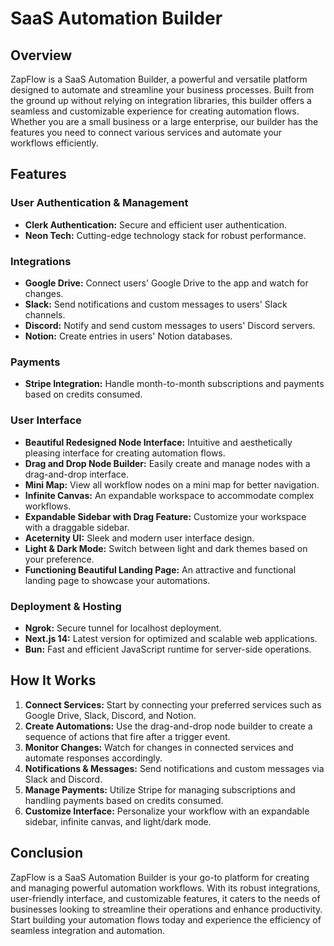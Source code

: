 # SaaS Automation Builder

## Overview

ZapFlow is a SaaS Automation Builder, a powerful and versatile platform designed to automate and streamline your business processes. Built from the ground up without relying on integration libraries, this builder offers a seamless and customizable experience for creating automation flows. Whether you are a small business or a large enterprise, our builder has the features you need to connect various services and automate your workflows efficiently.

## Features

### User Authentication & Management
- **Clerk Authentication:** Secure and efficient user authentication.
- **Neon Tech:** Cutting-edge technology stack for robust performance.

### Integrations
- **Google Drive:** Connect users' Google Drive to the app and watch for changes.
- **Slack:** Send notifications and custom messages to users' Slack channels.
- **Discord:** Notify and send custom messages to users' Discord servers.
- **Notion:** Create entries in users' Notion databases.

### Payments
- **Stripe Integration:** Handle month-to-month subscriptions and payments based on credits consumed.

### User Interface
- **Beautiful Redesigned Node Interface:** Intuitive and aesthetically pleasing interface for creating automation flows.
- **Drag and Drop Node Builder:** Easily create and manage nodes with a drag-and-drop interface.
- **Mini Map:** View all workflow nodes on a mini map for better navigation.
- **Infinite Canvas:** An expandable workspace to accommodate complex workflows.
- **Expandable Sidebar with Drag Feature:** Customize your workspace with a draggable sidebar.
- **Aceternity UI:** Sleek and modern user interface design.
- **Light & Dark Mode:** Switch between light and dark themes based on your preference.
- **Functioning Beautiful Landing Page:** An attractive and functional landing page to showcase your automations.

### Deployment & Hosting
- **Ngrok:** Secure tunnel for localhost deployment.
- **Next.js 14:** Latest version for optimized and scalable web applications.
- **Bun:** Fast and efficient JavaScript runtime for server-side operations.

## How It Works

1. **Connect Services:** Start by connecting your preferred services such as Google Drive, Slack, Discord, and Notion.
2. **Create Automations:** Use the drag-and-drop node builder to create a sequence of actions that fire after a trigger event.
3. **Monitor Changes:** Watch for changes in connected services and automate responses accordingly.
4. **Notifications & Messages:** Send notifications and custom messages via Slack and Discord.
5. **Manage Payments:** Utilize Stripe for managing subscriptions and handling payments based on credits consumed.
6. **Customize Interface:** Personalize your workflow with an expandable sidebar, infinite canvas, and light/dark mode.

## Conclusion

ZapFlow is a SaaS Automation Builder is your go-to platform for creating and managing powerful automation workflows. With its robust integrations, user-friendly interface, and customizable features, it caters to the needs of businesses looking to streamline their operations and enhance productivity. Start building your automation flows today and experience the efficiency of seamless integration and automation.
